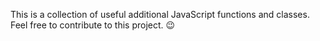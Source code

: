 This is a collection of useful additional JavaScript functions and classes. Feel free to contribute to this project. 😉
